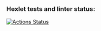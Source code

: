 ### Hexlet tests and linter status:
[![Actions Status](https://github.com/VgomerV/frontend-project-12/actions/workflows/hexlet-check.yml/badge.svg)](https://github.com/VgomerV/frontend-project-12/actions)